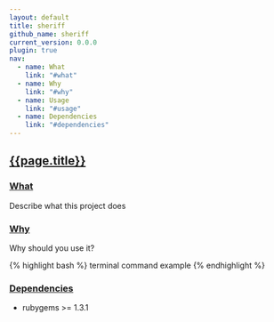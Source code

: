 ```yaml
---
layout: default
title: sheriff
github_name: sheriff
current_version: 0.0.0
plugin: true
nav:
  - name: What
    link: "#what"
  - name: Why
    link: "#why"
  - name: Usage
    link: "#usage"
  - name: Dependencies
    link: "#dependencies"
---
```


## [{{page.title}}](#project_name)

### [What](#what)

Describe what this project does

### [Why](#why)

Why should you use it?

{% highlight bash %}
  terminal command example
{% endhighlight %}


### [Dependencies](#dependencies)

* rubygems >= 1.3.1

